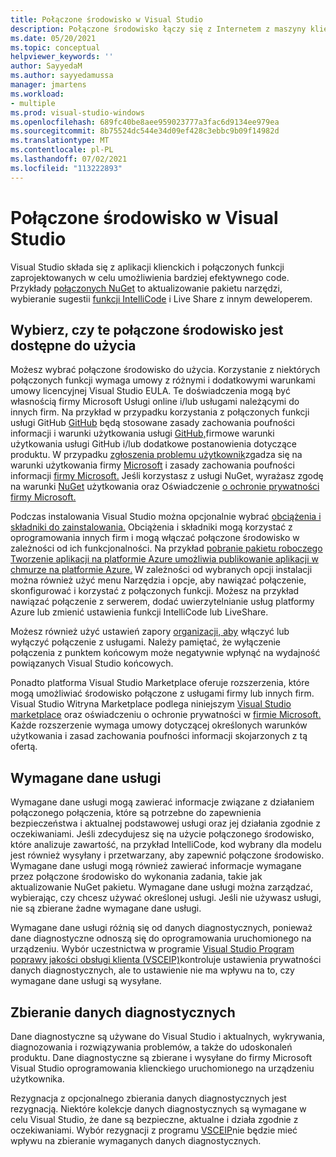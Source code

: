 ```yaml
---
title: Połączone środowisko w Visual Studio
description: Połączone środowisko łączy się z Internetem z maszyny klienckiej i zapewnia usługę klientowi.
ms.date: 05/20/2021
ms.topic: conceptual
helpviewer_keywords: ''
author: SayyedaM
ms.author: sayyedamussa
manager: jmartens
ms.workload:
- multiple
ms.prod: visual-studio-windows
ms.openlocfilehash: 689fc40be8aee959023777a3fac6d9134ee979ea
ms.sourcegitcommit: 8b75524dc544e34d09ef428c3ebbc9b09f14982d
ms.translationtype: MT
ms.contentlocale: pl-PL
ms.lasthandoff: 07/02/2021
ms.locfileid: "113222893"
---
```

# <a name="connected-experiences-in-visual-studio"></a>**Połączone środowisko w Visual Studio** #

Visual Studio składa się z aplikacji klienckich i połączonych funkcji zaprojektowanych w celu umożliwienia bardziej efektywnego code. Przykłady [połączonych NuGet](/nuget/consume-packages/install-use-packages-visual-studio) to aktualizowanie pakietu narzędzi, wybieranie sugestii [](/visualstudio/liveshare/quickstart/share) [funkcji IntelliCode](/visualstudio/intellicode/overview) i Live Share z innym deweloperem. 

## <a name="choose-whether-these-connected-experiences-are-available-to-use"></a>Wybierz, czy te połączone środowisko jest dostępne do użycia ##

Możesz wybrać połączone środowisko do użycia. Korzystanie z niektórych połączonych funkcji wymaga umowy z różnymi i dodatkowymi warunkami umowy licencyjnej Visual Studio EULA. Te doświadczenia mogą być własnością firmy Microsoft Usługi online i/lub usługami należącymi do innych firm. Na przykład w przypadku korzystania z połączonych funkcji usługi GitHub [GitHub](https://docs.github.com/github/site-policy/github-privacy-statement) będą stosowane zasady zachowania [](https://docs.github.com/github/site-policy/github-corporate-terms-of-service)poufności informacji i warunki użytkowania usługi [](https://docs.github.com/github/site-policy/github-additional-product-terms) [GitHub,](https://docs.github.com/github/site-policy/github-terms-of-service)firmowe warunki użytkowania usługi GitHub i/lub dodatkowe postanowienia dotyczące produktu. W przypadku [zgłoszenia problemu użytkownik](/visualstudio/ide/how-to-report-a-problem-with-visual-studio)zgadza się na warunki użytkowania firmy [Microsoft](https://www.microsoft.com/legal/terms-of-use) i zasady zachowania poufności informacji [firmy Microsoft.](https://privacy.microsoft.com/en-us/privacystatement) Jeśli korzystasz z usługi NuGet, wyrażasz zgodę na warunki [NuGet](https://www.nuget.org/policies/Terms) użytkowania oraz Oświadczenie [o ochronie prywatności firmy Microsoft.](https://privacy.microsoft.com/en-us/privacystatement) 

Podczas instalowania Visual Studio można opcjonalnie wybrać [obciążenia i składniki do zainstalowania.](/visualstudio/install/install-visual-studio) Obciążenia i składniki mogą korzystać z oprogramowania innych firm i mogą włączać połączone środowisko w zależności od ich funkcjonalności. Na przykład [pobranie pakietu roboczego Tworzenie aplikacji na platformie Azure umożliwia publikowanie aplikacji w chmurze na platformie Azure.](https://visualstudio.microsoft.com/vs/features/azure/) W zależności od wybranych opcji instalacji można również użyć menu Narzędzia i opcje, aby nawiązać połączenie, skonfigurować i korzystać z połączonych funkcji. Możesz na przykład nawiązać połączenie z serwerem, dodać uwierzytelnianie usług platformy Azure lub zmienić ustawienia funkcji IntelliCode lub LiveShare.  

Możesz również użyć ustawień zapory [organizacji, aby](/visualstudio/install/install-and-use-visual-studio-behind-a-firewall-or-proxy-server) włączyć lub wyłączyć połączenie z usługami. Należy pamiętać, że wyłączenie połączenia z punktem końcowym może negatywnie wpłynąć na wydajność powiązanych Visual Studio końcowych. 

Ponadto platforma Visual Studio Marketplace oferuje rozszerzenia, które mogą umożliwiać środowisko połączone z usługami firmy lub innych firm. Visual Studio Witryna Marketplace podlega niniejszym [Visual Studio marketplace](https://cdn.vsassets.io/v/M146_20190123.39/_content/Microsoft-Visual-Studio-Marketplace-Terms-of-Use.pdf) oraz oświadczeniu o ochronie prywatności w [firmie Microsoft.](https://privacy.microsoft.com/en-us/privacystatement) Każde rozszerzenie wymaga umowy dotyczącej określonych warunków użytkowania i zasad zachowania poufności informacji skojarzonych z tą ofertą.  


## <a name="required-service-data"></a>Wymagane dane usługi ##

Wymagane dane usługi mogą zawierać informacje związane z działaniem połączonego połączenia, które są potrzebne do zapewnienia bezpieczeństwa i aktualnej podstawowej usługi oraz jej działania zgodnie z oczekiwaniami. Jeśli zdecydujesz się na użycie połączonego środowisko, które analizuje zawartość, na przykład IntelliCode, kod wybrany dla modelu jest również wysyłany i przetwarzany, aby zapewnić połączone środowisko. Wymagane dane usługi mogą również zawierać informacje wymagane przez połączone środowisko do wykonania zadania, takie jak aktualizowanie NuGet pakietu. Wymagane dane usługi można zarządzać, wybierając, czy chcesz używać określonej usługi. Jeśli nie używasz usługi, nie są zbierane żadne wymagane dane usługi. 

Wymagane dane usługi różnią się od danych diagnostycznych, ponieważ dane diagnostyczne odnoszą się do oprogramowania uruchomionego na urządzeniu. Wybór uczestnictwa w programie [Visual Studio Program poprawy jakości obsługi klienta (VSCEIP)](/visualstudio/ide/visual-studio-experience-improvement-program)kontroluje ustawienia prywatności danych diagnostycznych, ale to ustawienie nie ma wpływu na to, czy wymagane dane usługi są wysyłane. 

## <a name="diagnostic-data-collection"></a>Zbieranie danych diagnostycznych ##

Dane diagnostyczne są używane do Visual Studio i aktualnych, wykrywania, diagnozowania i rozwiązywania problemów, a także do udoskonaleń produktu. Dane diagnostyczne są zbierane i wysyłane do firmy Microsoft Visual Studio oprogramowania klienckiego uruchomionego na urządzeniu użytkownika.

Rezygnacja z opcjonalnego zbierania danych diagnostycznych jest rezygnacją. Niektóre kolekcje danych diagnostycznych są wymagane w celu Visual Studio, że dane są bezpieczne, aktualne i działa zgodnie z oczekiwaniami. Wybór rezygnacji z programu [VSCEIP](/visualstudio/ide/visual-studio-experience-improvement-program)nie będzie mieć wpływu na zbieranie wymaganych danych diagnostycznych. 
